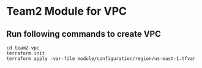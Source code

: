 # Team2 Module for VPC
## Run following commands to create VPC

```
cd team2-vpc
terraform init
terraform apply -var-file module/configuration/region/us-east-1.tfvar
```

